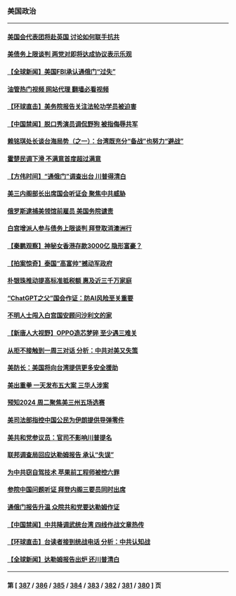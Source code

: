 ### 美国政治
---
#### [美国会代表团将赴英国 讨论如何联手抗共](../../pages/ncid1078159/n13998840.md?05172045) 
#### [美债务上限谈判 两党对即将达成协议表示乐观](../../pages/ncid1078159/n13998794.md?05172045) 
#### [【全球新闻】美国FBI承认通俄门“过失”](../../pages/ncid1078159/n13998793.md?05172045) 
#### [油管热门视频 网站代理 翻墙必看视频](http://138.2.39.72:81/youtube.html?epic-marker?05172045)
#### [【环球直击】美务院报告关注法轮功学员被迫害](../../pages/ncid1078159/n13998381.md?05172045) 
#### [【中国禁闻】脱口秀演员调侃野狗 被指侮辱共军](../../pages/ncid1078159/n13998416.md?05172045) 
#### [赖铭琪处长谈台海局势（之一）：台湾既充分“备战”也努力“避战”](../../pages/ncid1078159/n13998657.md?05172045) 
#### [霍楚民调下滑 不满意首度超过满意](../../pages/ncid1078159/n13998574.md?05172045) 
#### [【方伟时间】“通俄门”调查出台 川普得清白](../../pages/ncid1078159/n13998481.md?05172045) 
#### [美三内阁部长出席国会听证会 聚焦中共威胁](../../pages/ncid1078159/n13998498.md?05172045) 
#### [俄罗斯逮捕美领馆前雇员 美国务院谴责](../../pages/ncid1078159/n13998418.md?05172045) 
#### [白宫增派人参与债务上限谈判 拜登取消澳洲行](../../pages/ncid1078159/n13998424.md?05172045) 
#### [【秦鹏观察】神秘女香港存款3000亿 隐形富豪？](../../pages/ncid1078159/n13998472.md?05172045) 
#### [【拍案惊奇】泰国“高富帅”撼动军政府](../../pages/ncid1078159/n13998434.md?05172045) 
#### [朴银珠推动提高标准抵税额 惠及近三千万家庭](../../pages/ncid1078159/n13998489.md?05172045) 
#### [“ChatGPT之父”国会作证：防AI风险至关重要](../../pages/ncid1078159/n13998361.md?05172045) 
#### [不明人士闯入白宫国安顾问沙利文的家](../../pages/ncid1078159/n13998460.md?05172045) 
#### [【新唐人大视野】OPPO造芯梦碎 至少遇三难关](../../pages/ncid1078159/n13998213.md?05172045) 
#### [从拒不接触到一周三对话 分析：中共对美又失策](../../pages/ncid1078159/n13988279.md?05172045) 
#### [美防长：美国将向台湾提供更多安全援助](../../pages/ncid1078159/n13998294.md?05172045) 
#### [美出重拳 一天发布五大案 三华人涉案](../../pages/ncid1078159/n13998350.md?05172045) 
#### [预知2024 周二聚焦美三州五场选赛](../../pages/ncid1078159/n13998255.md?05172045) 
#### [美司法部指控中国公民为伊朗提供导弹零件](../../pages/ncid1078159/n13998292.md?05172045) 
#### [美共和党参议员：官司不影响川普提名](../../pages/ncid1078159/n13998284.md?05172045) 
#### [联邦调查局回应达勒姆报告 承认“失误”](../../pages/ncid1078159/n13998259.md?05172045) 
#### [为中共窃自驾技术 苹果前工程师被控六罪](../../pages/ncid1078159/n13998287.md?05172045) 
#### [参院中国问题听证 拜登内阁三要员同时出席](../../pages/ncid1078159/n13998154.md?05172045) 
#### [通俄门报告升温 众院共和党要达勒姆作证](../../pages/ncid1078159/n13998205.md?05172045) 
#### [【中国禁闻】中共降调武统台湾 四线作战文章热传](../../pages/ncid1078159/n13997758.md?05172045) 
#### [【环球直击】台读者接到统战电话 分析：中共认知战](../../pages/ncid1078159/n13997762.md?05172045) 
#### [【全球新闻】达勒姆报告出炉 还川普清白](../../pages/ncid1078159/n13998015.md?05172045) 

---
#### 第 [ [387](./387.md?05172045) / [386](./386.md?05172045) / [385](./385.md?05172045) / [384](./384.md?05172045) / [383](./383.md?05172045) / [382](./382.md?05172045) / [381](./381.md?05172045) / [380](./380.md?05172045) ] 页
